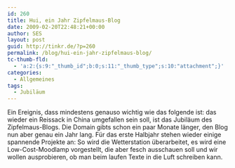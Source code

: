 ```yaml
---
id: 260
title: Hui, ein Jahr Zipfelmaus-Blog
date: 2009-02-20T22:48:21+00:00
author: SES
layout: post
guid: http://tinkr.de/?p=260
permalink: /blog/hui-ein-jahr-zipfelmaus-blog/
tc-thumb-fld:
  - 'a:2:{s:9:"_thumb_id";b:0;s:11:"_thumb_type";s:10:"attachment";}'
categories:
  - Allgemeines
tags:
  - Jubiläum
---
```

Ein Ereignis, dass mindestens genauso wichtig wie das folgende ist: das wieder ein Reissack in China umgefallen sein soll, ist das Jubiläum des Zipfelmaus-Blogs. Die Domain gibts schon ein paar Monate länger, den Blog nun aber genau ein Jahr lang.
Für das erste Halbjahr stehen wieder einige spannende Projekte an: So wird die Wetterstation überarbeitet, es wird eine Low-Cost-Moodlamp vorgestellt, die aber fesch ausschauen soll und wir wollen ausprobieren, ob man beim laufen Texte in die Luft schreiben kann.
